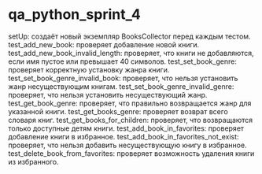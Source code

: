 # qa_python_sprint_4
setUp: создаёт новый экземпляр BooksCollector перед каждым тестом.
test_add_new_book: проверяет добавление новой книги.
test_add_new_book_invalid_length: проверяет, что книги не добавляются, если имя пустое или превышает 40 символов.
test_set_book_genre: проверяет корректную установку жанра книги.
test_set_book_genre_invalid_book: проверяет, что нельзя установить жанр несуществующим книгам.
test_set_book_genre_invalid_genre: проверяет, что нельзя установить несуществующий жанр.
test_get_book_genre: проверяет, что правильно возвращается жанр для указанной книги.
test_get_books_genre: проверяет возврат всего словаря книг.
test_get_books_for_children: проверяет, что возвращаются только доступные детям книги.
test_add_book_in_favorites: проверяет добавление книги в избранное.
test_add_book_in_favorites_not_exist: проверяет, что нельзя добавить несуществующую книгу в избранное.
test_delete_book_from_favorites: проверяет возможность удаления книги из избранного.

